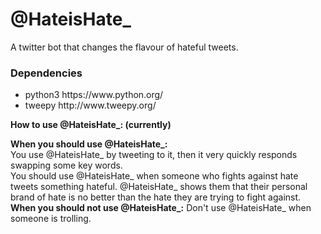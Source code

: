 # @HateisHate_
A twitter bot that changes the flavour of hateful tweets.

<h3>Dependencies</h3>
<ul>
	<li>python3 https://www.python.org/</li>
	<li>tweepy http://www.tweepy.org/</li>
</ul>

<b>How to use @HateisHate_: (currently)</b>

<b>When you should use @HateisHate_:</b><br />
You use @HateisHate_ by tweeting to it, then it very quickly responds swapping some key words.<br />
You should use @HateisHate_ when someone who fights against hate tweets something hateful. @HateisHate_ shows them that their personal brand of hate is no better than the hate they are trying to fight against.
<br />
<b>When you should not use @HateisHate_:</b>
Don't use @HateisHate_ when someone is trolling.